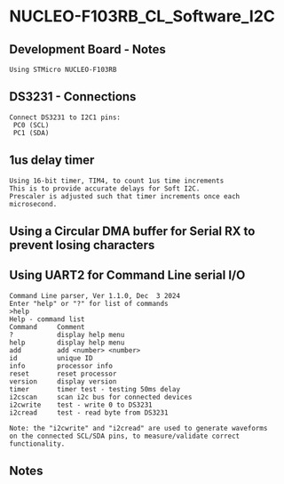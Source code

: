# NUCLEO-F103RB_CL_Software_I2C

		
## Development Board - Notes
    
    Using STMicro NUCLEO-F103RB


## DS3231 - Connections
    
    Connect DS3231 to I2C1 pins:
     PC0 (SCL)
     PC1 (SDA)
		
## 1us delay timer
    
    Using 16-bit timer, TIM4, to count 1us time increments
    This is to provide accurate delays for Soft I2C.
    Prescaler is adjusted such that timer increments once each microsecond.
    
## Using a Circular DMA buffer for Serial RX to prevent losing characters
    
## Using UART2 for Command Line serial I/O
    
    Command Line parser, Ver 1.1.0, Dec  3 2024
    Enter "help" or "?" for list of commands
    >help
    Help - command list
    Command     Comment
    ?           display help menu
    help        display help menu
    add         add <number> <number>
    id          unique ID
    info        processor info
    reset       reset processor
    version     display version
    timer       timer test - testing 50ms delay
    i2cscan     scan i2c bus for connected devices
    i2cwrite    test - write 0 to DS3231
    i2cread     test - read byte from DS3231
    
    Note: the "i2cwrite" and "i2cread" are used to generate waveforms
    on the connected SCL/SDA pins, to measure/validate correct functionality.
    
## Notes
    

